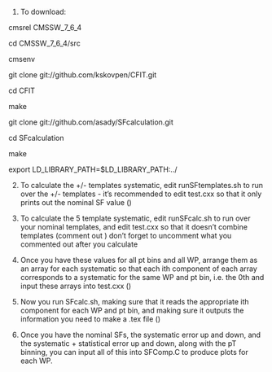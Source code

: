 1. To download:

cmsrel CMSSW_7_6_4

cd CMSSW_7_6_4/src

cmsenv

git clone git://github.com/kskovpen/CFIT.git

cd CFIT

make

git clone git://github.com/asady/SFcalculation.git

cd SFcalculation

make

export LD_LIBRARY_PATH=$LD_LIBRARY_PATH:../

2. To calculate the +/- templates systematic, edit runSFtemplates.sh to run over the +/- templates - it’s recommended to edit test.cxx so that it only prints out the nominal SF value ()

3. To calculate the 5 template systematic, edit runSFcalc.sh to run over your nominal templates, and edit test.cxx so that it doesn’t combine templates (comment out ) don’t forget to uncomment what you commented out after you calculate

4. Once you have these values for all pt bins and all WP, arrange them as an array for each systematic so that each ith component of each array corresponds to a systematic for the same WP and pt bin, i.e. the 0th and input these arrays into test.cxx ()

5. Now you run SFcalc.sh, making sure that it reads the appropriate ith component for each WP and pt bin, and making sure it outputs the information you need to make a .tex file ()

6. Once you have the nominal SFs, the systematic error up and down, and the systematic + statistical error up and down, along with the pT binning, you can input all of this into SFComp.C to produce plots for each WP.
